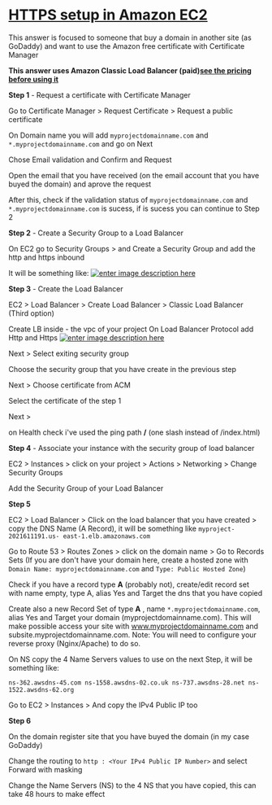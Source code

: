 
# [HTTPS setup in Amazon EC2](https://stackoverflow.com/questions/5309910/https-setup-in-amazon-ec2)

This answer is focused to someone that buy a domain in another site (as GoDaddy)
and want to use the Amazon free certificate with Certificate Manager

**This answer uses Amazon Classic Load Balancer (paid)[see the pricing before
using it](https://aws.amazon.com/pt/elasticloadbalancing/pricing/)**

**Step 1** \- Request a certificate with Certificate Manager

Go to Certificate Manager > Request Certificate > Request a public certificate

On Domain name you will add `myprojectdomainname.com` and
`*.myprojectdomainname.com` and go on Next

Chose Email validation and Confirm and Request

Open the email that you have received (on the email account that you have buyed
the domain) and aprove the request

After this, check if the validation status of `myprojectdomainname.com` and
`*.myprojectdomainname.com` is sucess, if is sucess you can continue to Step 2

**Step 2** \- Create a Security Group to a Load Balancer

On EC2 go to Security Groups > and Create a Security Group and add the http and
https inbound

It will be something like: [![enter image description
here](https://i.stack.imgur.com/bTKws.png)](https://i.stack.imgur.com/bTKws.png)

**Step 3** \- Create the Load Balancer

EC2 > Load Balancer > Create Load Balancer > Classic Load Balancer (Third
option)

Create LB inside - the vpc of your project On Load Balancer Protocol add Http
and Https [![enter image description
here](https://i.stack.imgur.com/uFwn4.png)](https://i.stack.imgur.com/uFwn4.png)

Next > Select exiting security group

Choose the security group that you have create in the previous step

Next > Choose certificate from ACM

Select the certificate of the step 1

Next >

on Health check i've used the ping path **/** (one slash instead of /index.html)

**Step 4** \- Associate your instance with the security group of load balancer

EC2 > Instances > click on your project > Actions > Networking > Change Security
Groups

Add the Security Group of your Load Balancer

**Step 5**

EC2 > Load Balancer > Click on the load balancer that you have created > copy
the DNS Name (A Record), it will be something like `myproject-2021611191.us-
east-1.elb.amazonaws.com`

Go to Route 53 > Routes Zones > click on the domain name > Go to Records Sets
(If you are don't have your domain here, create a hosted zone with `Domain Name:
myprojectdomainname.com` and `Type: Public Hosted Zone`)

Check if you have a record type **A** (probably not), create/edit record set
with name empty, type A, alias Yes and Target the dns that you have copied

Create also a new Record Set of type **A** , name `*.myprojectdomainname.com`,
alias Yes and Target your domain (myprojectdomainname.com). This will make
possible access your site with www.myprojectdomainname.com and
subsite.myprojectdomainname.com. Note: You will need to configure your reverse
proxy (Nginx/Apache) to do so.

On NS copy the 4 Name Servers values to use on the next Step, it will be
something like:

`ns-362.awsdns-45.com ns-1558.awsdns-02.co.uk ns-737.awsdns-28.net
ns-1522.awsdns-62.org`

Go to EC2 > Instances > And copy the IPv4 Public IP too

**Step 6**

On the domain register site that you have buyed the domain (in my case GoDaddy)

Change the routing to `http : <Your IPv4 Public IP Number>` and select Forward
with masking

Change the Name Servers (NS) to the 4 NS that you have copied, this can take 48
hours to make effect


